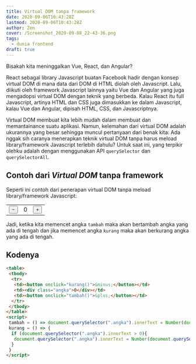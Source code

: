 ```yaml
---
title: Virtual DOM tanpa framework
date: 2020-09-06T10:43:28Z
lastmod: 2020-09-06T10:43:28Z
author: Zen
cover: /Screenshot_2020-09-08_22-43-36.png
tags:
  - dunia frontend
draft: true
---
```


Bisakah kita meninggalkan Vue, React, dan Angular?

<!--more-->

React sebagai library Javascript buatan Facebook hadir dengan konsep virtual DOM di mana data dari DOM di HTML diolah oleh Javascript. Lalu, diikuti oleh framework Javascript lainnya yaitu Vue dan Angular yang juga mengadopsi virtual DOM dengan teknik yang berbeda. Kalau React itu full Javascript, artinya HTML dan CSS juga dimasukkan ke dalam Javascript, kalau Vue dan Angular, dipisah HTML, CSS, dan Javascriptnya.

Virtual DOM membuat kita lebih mudah dalam membuat dan memantainance suatu aplikasi. Namun, kelemahan dari virtual DOM adalah ukurannya yang besar sehingga muncul pertanyaan dari benak kita: Ada nggak sih caranya menerapkan teknik virtual DOM tanpa harus meload library/framework Javascript terlebih dahulu? Untuk saat ini, yang terpikir olehku adalah dengan menggunakan API `querySelector` dan `querySelectorAll`.

## Contoh dari _Virtual DOM_ tanpa framework

Seperti ini contoh dari penerapan virtual DOM tanpa meload library/framework Javascript:

<table>
 <tbody>
  <tr>
   <td><button onclick="kurang()">&minus;</button></td>
   <td><div class="angka">0</div></td>
   <td><button onclick="tambah()">&plus;</button></td>
  </tr>
 </tbody>
</table>
<script>
 tambah = () => document.querySelector(".angka").innerText = Number(document.querySelector(".angka").innerText) + 1
 kurang = () => {
  if (document.querySelector(".angka").innerText > 0){
   document.querySelector(".angka").innerText = Number(document.querySelector(".angka").innerText - 1)
  }
 }
</script>

Jadi, ketika kita memencet angka `tambah` maka akan bertambah angka yang ada di tengah dan jika memencet angka `kurang` maka akan berkurang angka yang ada di tengah.

## Kodenya

```html
<table>
 <tbody>
  <tr>
   <td><button onclick="kurang()">&minus;</button></td>
   <td><div class="angka">0</div></td>
   <td><button onclick="tambah()">&plus;</button></td>
  </tr>
 </tbody>
</table>
<script>
 tambah = () => document.querySelector(".angka").innerText = Number(document.querySelector(".angka").innerText) + 1
 kurang = () => {
  if (document.querySelector(".angka").innerText > 0){
   document.querySelector(".angka").innerText = Number(document.querySelector(".angka").innerText - 1)
  }
 }
</script>
```